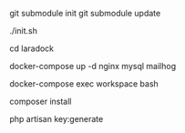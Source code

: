 git submodule init
git submodule update

./init.sh

cd laradock

docker-compose up -d nginx mysql mailhog

docker-compose exec workspace bash

composer install

php artisan key:generate
